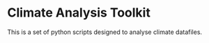 # Climate Analysis Toolkit




This is a set of python scripts designed to analyse climate datafiles.
